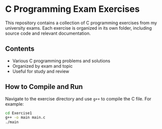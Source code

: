 # C Programming Exam Exercises

This repository contains a collection of C programming exercises from my university exams. Each exercise is organized in its own folder, including source code and relevant documentation.

## Contents

- Various C programming problems and solutions
- Organized by exam and topic
- Useful for study and review

## How to Compile and Run

Navigate to the exercise directory and use `g++` to compile the C file. For example:

```sh
cd Exercise1
g++ -o main main.c
./main
